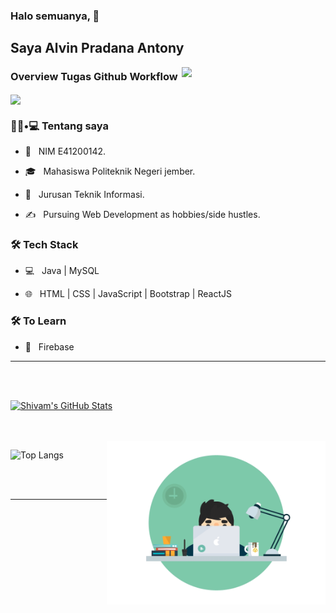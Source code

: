 ### Halo semuanya, 👋<h2> Saya Alvin Pradana Antony</h2>

<img align='right' src="https://media.giphy.com/media/M9gbBd9nbDrOTu1Mqx/giphy.gif" width="230">

<h3>Overview Tugas Github Workflow</h3>
<img src="https://user-images.githubusercontent.com/74761484/170735386-ae37f62e-ba25-44d5-bb52-699b19d76e41.png" width="600" align='center'>

<h3> 👨🏻•💻 Tentang saya </h3>



- 🤔 &nbsp; NIM E41200142.

- 🎓 &nbsp; Mahasiswa Politeknik Negeri jember.

- 🔧 &nbsp; Jurusan Teknik Informasi.

- ✍️ &nbsp; Pursuing Web Development as hobbies/side hustles.



<h3>🛠 Tech Stack</h3>



- 💻 &nbsp; Java | MySQL

- 🌐 &nbsp; HTML | CSS | JavaScript | Bootstrap | ReactJS


<h3>🛠 To Learn</h3>

- 🔧 &nbsp; Firebase 

<hr>


<br/><br/>

[![Shivam's GitHub Stats](https://github-readme-stats.vercel.app/api?username=AlvinPradanaAntony&show_icons=true)](https://github.com/AlvinPradanaAntony)

<br/>

<br/>

<img src="https://github.com/nirala69/nirala69/blob/master/70804f7e25b11f29db904f2fa7b4cd9d.gif" width="350" align='right'>

![Top Langs](https://github-readme-stats.vercel.app/api/top-langs/?username=AlvinPradanaAntony&show_icons=true)

<br><br>



<hr>
